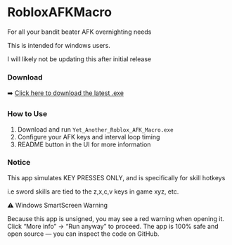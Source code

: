 # RobloxAFKMacro
For all your bandit beater AFK overnighting needs

This is intended for windows users.        

I will likely not be updating this after initial release

### Download

➡️ [Click here to download the latest .exe](https://github.com/DevinHermanCode/RobloxAFKMacro/releases/latest)

### How to Use

1. Download and run `Yet_Another_Roblox_AFK_Macro.exe`
2. Configure your AFK keys and interval loop timing
3. README button in the UI for more information

### Notice
This app simulates KEY PRESSES ONLY, and is specifically for skill hotkeys

i.e sword skills are tied to the z,x,c,v keys in game xyz, etc.

⚠️ Windows SmartScreen Warning

Because this app is unsigned, you may see a red warning when opening it.
Click “More info” → “Run anyway” to proceed.
The app is 100% safe and open source — you can inspect the code on GitHub.
